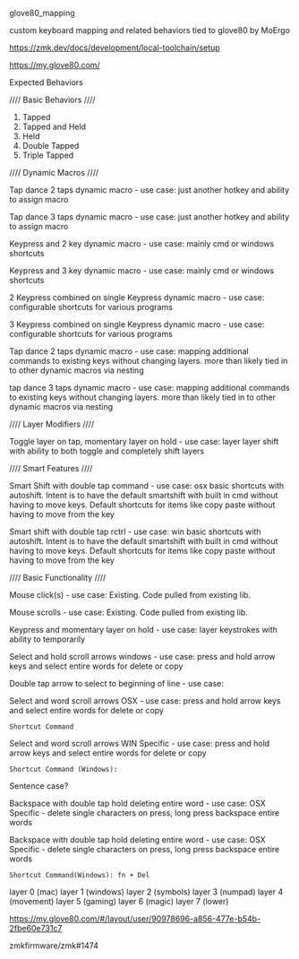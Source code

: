 glove80_mapping

custom keyboard mapping and related behaviors tied to glove80 by MoErgo

https://zmk.dev/docs/development/local-toolchain/setup

https://my.glove80.com/

Expected Behaviors

//// Basic Behaviors ////

1) Tapped
2) Tapped and Held
3) Held
4) Double Tapped
5) Triple Tapped


//// Dynamic Macros ////

Tap dance 2 taps dynamic macro - use case: just another hotkey and ability to assign macro

Tap dance 3 taps dynamic macro - use case: just another hotkey and ability to assign macro

Keypress and 2 key dynamic macro - use case: mainly cmd or windows shortcuts

Keypress and 3 key dynamic macro - use case: mainly cmd or windows shortcuts

2 Keypress combined on single Keypress dynamic macro - use case: configurable shortcuts for various programs

3 Keypress combined on single Keypress dynamic macro - use case: configurable shortcuts for various programs 

Tap dance 2 taps dynamic macro - use case: mapping additional commands to existing keys without changing layers. more than likely tied in to other dynamic macros via nesting

tap dance 3 taps dynamic macro - use case: mapping additional commands to existing keys without changing layers. more than likely tied in to other dynamic macros via nesting

//// Layer Modifiers ////

Toggle layer on tap, momentary layer on hold - use case: layer layer shift with ability to both toggle and completely shift layers

//// Smart Features ////

Smart Shift with double tap command - use case: osx basic shortcuts with autoshift. Intent is to have the default smartshift with built in cmd without having to move keys. Default shortcuts for items like copy paste without having to move from the key

Smart shift with double tap rctrl - use case: win basic shortcuts with autoshift. Intent is to have the default smartshift with built in cmd without having to move keys. Default shortcuts for items like copy paste without having to move from the key

//// Basic Functionality ////

Mouse click(s) - use case: Existing. Code pulled from existing lib.

Mouse scrolls - use case: Existing. Code pulled from existing lib.

Keypress and momentary layer on hold - use case: layer keystrokes with ability to temporarily 

Select and hold scroll arrows windows - use case: press and hold arrow keys and select entire words for delete or copy

Double tap arrow to select to beginning of line - use case:

Select and word scroll arrows OSX - use case: press and hold arrow keys and select entire words for delete or copy

    Shortcut Command

Select and word scroll arrows WIN Specific - use case: press and hold arrow keys and select entire words for delete or copy

    Shortcut Command (Windows): 

Sentence case?

Backspace with double tap hold deleting entire word - use case: OSX Specific - delete single characters on press, long press backspace entire words


Backspace with double tap hold deleting entire word - use case: OSX Specific - delete single characters on press, long press backspace entire words

    Shortcut Command(Windows): fn + Del


layer 0 (mac)
layer 1 (windows)
layer 2 (symbols)
layer 3 (numpad)
layer 4 (movement)
layer 5 (gaming)
layer 6 (magic)
layer 7 (lower)

https://my.glove80.com/#/layout/user/90978696-a856-477e-b54b-2fbe60e731c7

zmkfirmware/zmk#1474

